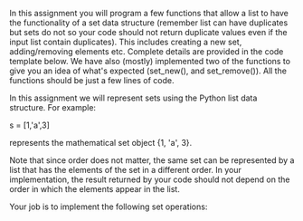 In this assignment you will program a few functions that allow a list to have the functionality of a set data structure (remember list can have duplicates but sets do not so your code should not return duplicate values even if the input list contain duplicates). This includes creating a new set, adding/removing elements etc. Complete details are provided in the code template below. We have also (mostly) implemented two of the functions to give you an idea of what's expected (set_new(), and set_remove()). All the functions should be just a few lines of code.

In this assignment we will represent sets using the Python list data structure. For example:

s = [1,'a',3]

represents the mathematical set object {1, 'a', 3}.

Note that since order does not matter, the same set can be represented by a list that has the elements of the set in a different order. In your implementation, the result returned by your code should not depend on the order in which the elements appear in the list.

Your job is to implement the following set operations:
